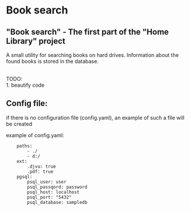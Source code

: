 # Book search

## "Book search" - The first part of the "Home Library" project

A small utility for searching books on hard drives.
Information about the found books is stored in the database.

<br>
TODO:<br>
1. beautify code

<br>

## Config file:
if there is no configuration file (config.yaml), an example of such a file will be created<br>

example of config.yaml:

        paths:
            - ./
            - d:/
        ext:
            .djvu: true
            .pdf: true
        pgsql:
            psql_user: user
            psql_passqord: password
            psql_host: localhost
            psql_port: "5432"
            psql_database: sampledb

